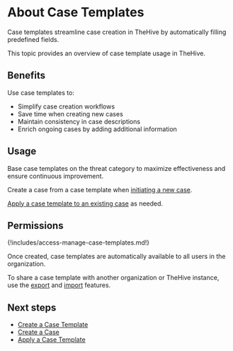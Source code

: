 # About Case Templates

Case templates streamline case creation in TheHive by automatically filling predefined fields.

This topic provides an overview of case template usage in TheHive.

## Benefits

Use case templates to:

* Simplify case creation workflows
* Save time when creating new cases
* Maintain consistency in case descriptions
* Enrich ongoing cases by adding additional information

## Usage

Base case templates on the threat category to maximize effectiveness and ensure continuous improvement.

Create a case from a case template when [initiating a new case](../../../../analyst-corner/cases/create-a-new-case.md).

[Apply a case template to an existing case](../../../../analyst-corner/cases/apply-a-case-template.md) as needed.

## Permissions

{!includes/access-manage-case-templates.md!}

Once created, case templates are automatically available to all users in the organization.

To share a case template with another organization or TheHive instance, use the [export](export-import-a-case-template.md#export-a-case-template) and [import](export-import-a-case-template.md#import-a-case-template) features.

<h2>Next steps</h2>

* [Create a Case Template](create-a-case-template.md)
* [Create a Case](../../../../analyst-corner/cases/create-a-new-case.md)
* [Apply a Case Template](../../../../analyst-corner/cases/apply-a-case-template.md)